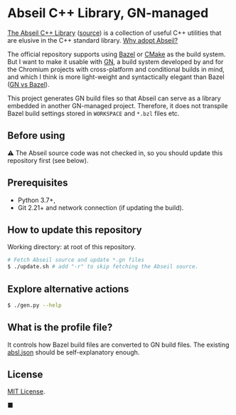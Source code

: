 # Abseil C++ Library, GN-managed

[The Abseil C++ Library](https://abseil.io) ([source](https://github.com/abseil/abseil-cpp))
is a collection of useful C++ utilities that are elusive in the C++ standard
library. [Why adopt Abseil?](https://abseil.io/about/philosophy)

The official repository supports using [Bazel](https://bazel.build) or
[CMake](https://cmake.org) as the build system. But I want to make it usable
with [GN](https://gn.googlesource.com/gn), a build system developed by and for
the Chromium projects with cross-platform and conditional builds in mind, and
which I think is more light-weight and syntactically elegant than Bazel
([GN vs Bazel](https://gn.googlesource.com/gn/+/refs/heads/master/docs/language.md#differences-and-similarities-to-blaze)).

This project generates GN build files so that Abseil can serve as a library
embedded in another GN-managed project. Therefore, it does not transpile Bazel
build settings stored in `WORKSPACE` and `*.bzl` files etc.

## Before using

:warning: The Abseil source code was not checked in, so you should update this
repository first (see below).

## Prerequisites

- Python 3.7+,
- Git 2.21+ and network connection (if updating the build).

## How to update this repository

Working directory: at root of this repository.

```bash
# Fetch Abseil source and update *.gn files
$ ./update.sh # add "-r" to skip fetching the Abseil source.
```

## Explore alternative actions

```bash
$ ./gen.py --help
```

## What is the profile file?

It controls how Bazel build files are converted to GN build files. The existing
[absl.json](absl.json) should be self-explanatory enough.

## License

[MIT License](LICENSE.txt).

■
